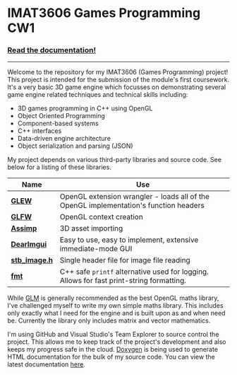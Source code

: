 # IMAT3606 Games Programming CW1

### [Read the documentation!](https://george-mcdonagh.github.io/imat3606-cw1/documentation/)

---

Welcome to the repository for my IMAT3606 (Games Programming) project! This project is intended for the submission of the module's first coursework. It's a very basic 3D game engine which focusses on demonstrating several game engine related techniques and technical skills including:
 - 3D games programming in C++ using OpenGL
 - Object Oriented Programming
 - Component-based systems
 - C++ interfaces
 - Data-driven engine architecture
 - Object serialization and parsing (JSON)
 
My project depends on various third-party libraries and source code. See below for a listing of these libraries.
 
Name | Use
--- | ---
[__GLEW__](http://glew.sourceforge.net/) | OpenGL extension wrangler - loads all of the OpenGL implementation's function headers
[__GLFW__](http://www.glfw.org/) | OpenGL context creation
[__Assimp__](http://assimp.sourceforge.net/) | 3D asset importing
[__DearImgui__](https://github.com/ocornut/imgui) | Easy to use, easy to implement, extensive immediate-mode GUI
[__stb_image.h__](https://github.com/nothings/stb/blob/master/stb_image.h) | Single header file for image file reading
[__fmt__](https://github.com/fmtlib/fmt) | C++ safe `printf` alternative used for logging. Allows for fast print-string formatting.

While [GLM](https://glm.g-truc.net/0.9.8/index.html) is generally recommended as the best OpenGL maths library, I've challenged myself to write my own simple maths library. This includes only exactly what I need for the engine and is built upon as and when need be. Currently the library only includes matrix and vector mathematics.

I'm using GitHub and Visual Studio's Team Explorer to source control the project. This allows me to keep track of the project's development and also keeps my progress safe in the cloud. [Doxygen](http://www.stack.nl/~dimitri/doxygen/) is being used to generate HTML documentation for the bulk of my source code. You can view the latest documentation [here](https://george-mcdonagh.github.io/imat3606-cw1/documentation/).
